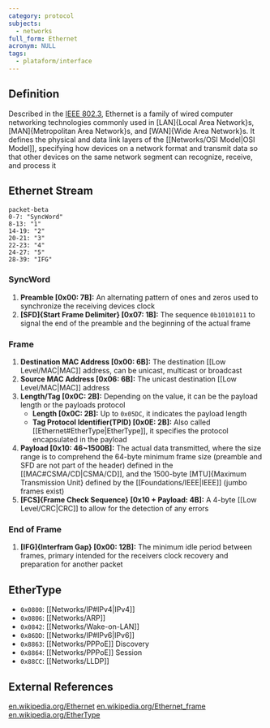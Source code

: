 ```yaml
---
category: protocol
subjects:
  - networks
full_form: Ethernet
acronym: NULL
tags:
  - plataform/interface
---
```


## Definition
Described in the [IEEE 802.3](https://standards.ieee.org/ieee/802.3/10422/), Ethernet is a family of wired computer networking technologies commonly used in [LAN]{Local Area Network}s, [MAN]{Metropolitan Area Network}s, and [WAN]{Wide Area Network}s. It defines the physical and data link layers of the [[Networks/OSI Model|OSI Model]], specifying how devices on a network format and transmit data so that other devices on the same network segment can recognize, receive, and process it

## Ethernet Stream
```mermaid
packet-beta
0-7: "SyncWord"
8-13: "1"
14-19: "2"
20-21: "3"
22-23: "4"
24-27: "5"
28-39: "IFG"
```

### SyncWord
1. **Preamble \[0x00: 7B\]:** An alternating pattern of ones and zeros used to synchronize the receiving devices clock
2. **[SFD]{Start Frame Delimiter} \[0x07: 1B\]:** The sequence `0b10101011` to signal the end of the preamble and the beginning of the actual frame

### Frame
1. **Destination MAC Address \[0x00: 6B\]:** The destination [[Low Level/MAC|MAC]] address, can be unicast, multicast or broadcast
2. **Source MAC Address \[0x06: 6B\]:** The unicast destination [[Low Level/MAC|MAC]] address
3. **Length/Tag \[0x0C: 2B\]:** Depending on the value, it can be the payload length or the payloads protocol
	- **Length \[0x0C: 2B\]:** Up to `0x05DC`, it indicates the payload length
	- **Tag Protocol Identifier(TPID) \[0x0E: 2B\]:** Also called [[Ethernet#EtherType|EtherType]], it specifies the protocol encapsulated in the payload
4. **Payload \[0x10: 46~1500B\]:** The actual data transmitted, where the size range is to comprehend the 64-byte minimum frame size (preamble and SFD are not part of the header) defined in the [[MAC#CSMA/CD|CSMA/CD]], and the 1500-byte [MTU]{Maximum Transmission Unit} defined by the [[Foundations/IEEE|IEEE]] (jumbo frames exist)
5. **[FCS]{Frame Check Sequence} \[0x10 + Payload: 4B\]:** A 4-byte [[Low Level/CRC|CRC]] to allow for the detection of any errors

### End of Frame
1. **[IFG]{Interfram Gap} \[0x00: 12B\]:** The minimum idle period between frames, primary intended for the receivers clock recovery and preparation for another packet

## EtherType
- `0x0800`: [[Networks/IP#IPv4|IPv4]]
- `0x0806`: [[Networks/ARP]]
- `0x0842`: [[Networks/Wake-on-LAN]]
- `0x86DD`: [[Networks/IP#IPv6|IPv6]]
- `0x8863`: [[Networks/PPPoE]] Discovery
- `0x8864`: [[Networks/PPPoE]] Session
- `0x88CC`: [[Networks/LLDP]]

## External References
[en.wikipedia.org/Ethernet](https://en.wikipedia.org/wiki/Ethernet)
[en.wikipedia.org/Ethernet_frame](https://en.wikipedia.org/wiki/Ethernet_frame)
[en.wikipedia.org/EtherType](https://en.wikipedia.org/wiki/EtherType)